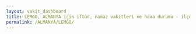 ```yaml
---
layout: vakit_dashboard
title: LEMGO, ALMANYA için iftar, namaz vakitleri ve hava durumu - ilçe/eyalet seç
permalink: /ALMANYA/LEMGO/
---
```


<script type="text/javascript">
  var GLOBAL_COUNTRY = 'ALMANYA';
  var GLOBAL_CITY = 'LEMGO';
  var GLOBAL_STATE = '';
  var lat = 72;
  var lon = 21;
</script>
